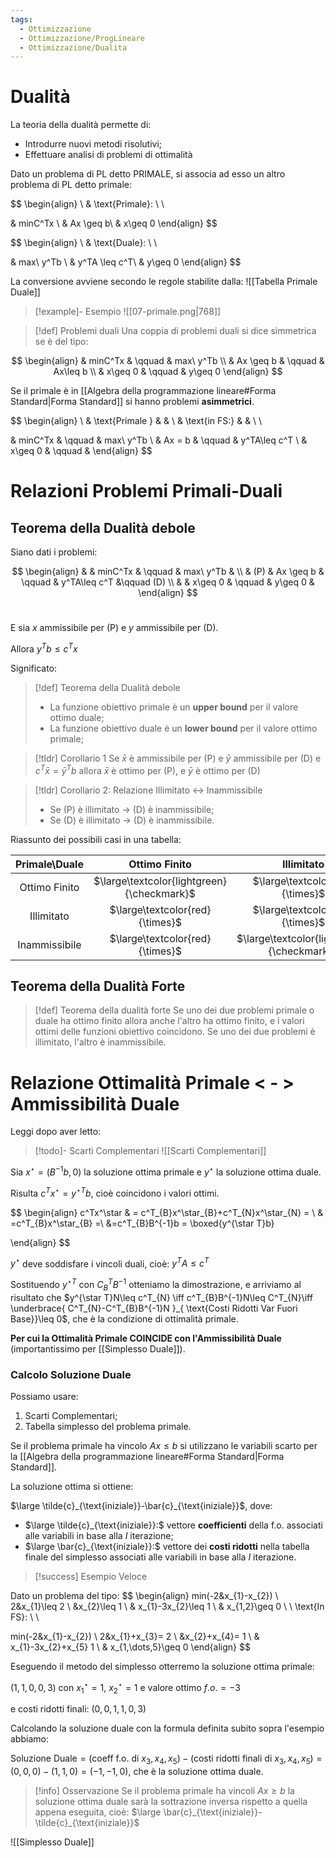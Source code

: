 ```yaml
---
tags:
  - Ottimizzazione
  - Ottimizzazione/ProgLineare
  - Ottimizzazione/Dualita
---
```

# Dualità

La teoria della dualità permette di:
- Introdurre nuovi metodi risolutivi;
- Effettuare analisi di problemi di ottimalità

Dato un problema di PL detto PRIMALE, si associa ad esso un altro problema di PL detto primale:

$$
\begin{align} \\
& \text{Primale}: \\
 \\

& minC^Tx  \\
& Ax \geq b\\
& x\geq 0
\end{align}
$$

$$
\begin{align} \\
& \text{Duale}: \\
 \\

& max\ y^Tb  \\
& y^TA \leq c^T\\
& y\geq 0
\end{align}
$$

La conversione avviene secondo le regole stabilite dalla: 
 ![[Tabella Primale Duale]]


> [!example]- Esempio
> ![[07-primale.png|768]]


> [!def] Problemi duali
> Una coppia di problemi duali si dice simmetrica se è del tipo:

$$
\begin{align}
& minC^Tx & \qquad & max\ y^Tb  \\
& Ax \geq b & \qquad & Ax\leq b \\
& x\geq 0 & \qquad & y\geq 0
\end{align}
$$

Se il primale è in [[Algebra della programmazione lineare#Forma Standard|Forma Standard]] si hanno problemi **asimmetrici**.

$$
\begin{align} \\
& \text{Primale } & & \\
& \text{in FS:} & & \\
 \\

& minC^Tx & \qquad & max\ y^Tb  \\
& Ax = b & \qquad & y^TA\leq c^T \\
& x\geq 0 & \qquad & 
\end{align}
$$
# Relazioni Problemi Primali-Duali

## Teorema della Dualità debole

Siano dati i problemi:

$$
\begin{align}
& & minC^Tx & \qquad & max\ y^Tb  & \\
& (P) & Ax \geq b & \qquad & y^TA\leq c^T &\qquad (D) \\
& & x\geq 0 & \qquad & y\geq 0 &
\end{align}
$$
 

E sia $x$ ammissibile per (P) e $y$ ammissibile per (D).

Allora $y^Tb\leq c^Tx$

Significato:


> [!def] Teorema della Dualità debole
> - La funzione obiettivo primale è un **upper bound** per il valore ottimo duale;
> - La funzione obiettivo duale è un **lower bound** per il valore ottimo primale;


> [!tldr] Corollario 1
> Se $\bar{x}$ è ammissibile per (P) e $\bar{y}$ ammissibile per (D) e $c^T\bar{x} = \bar{y}^Tb$ allora $\bar{x}$ è ottimo per (P), e $\bar{y}$ è ottimo per (D)


> [!tldr] Corollario 2: Relazione Illimitato <-> Inammissibile
> - Se (P) è illimitato $\to$ (D) è inammissibile;
> - Se (D) è illimitato $\to$ (D) è inammissibile.
 
Riassunto dei possibili casi in una tabella:

| Primale\Duale | Ottimo Finito | Illimitato | Inammissibile |
| :--: | :--: | :--: | :--: |
| Ottimo Finito | $\large\textcolor{lightgreen}{\checkmark}$ | $\large\textcolor{red}{\times}$ | $\large\textcolor{red}{\times}$ |
| Illimitato | $\large\textcolor{red}{\times}$ | $\large\textcolor{red}{\times}$ | $\large\textcolor{lightgreen}{\checkmark}$ |
| Inammissibile | $\large\textcolor{red}{\times}$ | $\large\textcolor{lightgreen}{\checkmark}$ | $\large\textcolor{lightgreen}{\checkmark}$ |

## Teorema della Dualità Forte


> [!def] Teorema della dualità forte
> Se uno dei due problemi primale o duale ha ottimo finito allora anche l'altro ha ottimo finito, e i valori ottimi delle funzioni obiettivo coincidono.
> Se uno dei due problemi è illimitato, l'altro è inammissibile.

# Relazione Ottimalità Primale < - > Ammissibilità Duale

Leggi dopo aver letto: 

> [!todo]- Scarti Complementari
> ![[Scarti Complementari]]


Sia $x^\star=(B^{-1}b,0)$ la soluzione ottima primale e $y^\star$ la soluzione ottima duale.

Risulta $c^Tx^\star=y^{\star T}b$, cioè coincidono i valori ottimi.

$$
\begin{align}
c^Tx^\star & = c^T_{B}x^\star_{B}+c^T_{N}x^\star_{N} = \\
 & =c^T_{B}x^\star_{B} =\\
&=c^T_{B}B^{-1}b =   \boxed{y^{\star T}b} 

\end{align}
$$

$y^\star$ deve soddisfare i vincoli duali, cioè: $y^TA\leq c^T$

Sostituendo $y^{\star T}$ con $C^T_{B}B^{-1}$ otteniamo la dimostrazione, e arriviamo al risultato che $y^{\star T}N\leq c^T_{N} \iff c^T_{B}B^{-1}N\leq C^T_{N}\iff \underbrace{ C^T_{N}-C^T_{B}B^{-1}N }_{ \text{Costi Ridotti Var Fuori Base}}\leq 0$, che è la condizione di ottimalità primale.

**Per cui la Ottimalità Primale COINCIDE con l'Ammissibilità Duale** (importantissimo per [[Simplesso Duale]]).

### Calcolo Soluzione Duale

Possiamo usare:

1. Scarti Complementari;
2. Tabella simplesso del problema primale.

Se il problema primale ha vincolo $Ax\leq b$ si utilizzano le variabili scarto per la [[Algebra della programmazione lineare#Forma Standard|Forma Standard]].

La soluzione ottima si ottiene:

$\large \tilde{c}_{\text{iniziale}}-\bar{c}_{\text{iniziale}}$, dove:

- $\large \tilde{c}_{\text{iniziale}}:$ vettore **coefficienti** della f.o. associati alle variabili in base alla $I$ iterazione;
- $\large \bar{c}_{\text{iniziale}}:$ vettore dei **costi ridotti** nella tabella finale del simplesso associati alle variabili in base alla $I$ iterazione.


> [!success] Esempio Veloce

Dato un problema del tipo:
$$
\begin{align}
min(-2&x_{1}-x_{2}) \\
2&x_{1}\leq 2 \\
&x_{2}\leq 1 \\
 & x_{1}-3x_{2}\leq 1 \\
 & x_{1,2}\geq 0 \\
 \\
\text{In FS}: \\ \\

min(-2&x_{1}-x_{2}) \\
2&x_{1}+x_{3}= 2 \\
&x_{2}+x_{4}= 1 \\
 & x_{1}-3x_{2}+x_{5} 1 \\
 & x_{1,\dots,5}\geq 0
\end{align}
$$

Eseguendo il metodo del simplesso otterremo la soluzione ottima primale:

$(1,1,0,0,3)$ con $x_{1}^\star=1,\ x^\star_{2}=1$ e valore ottimo $f.o.=-3$

e costi ridotti finali: $(0,0,1,1,0,3)$

Calcolando la soluzione duale con la formula definita subito sopra l'esempio abbiamo:

$\text{Soluzione Duale}=(\text{coeff f.o. di }x_{3},x_{4},x_{5})-(\text{costi ridotti finali di }x_{3},x_{4},x_{5})=(0,0,0)-(1,1,0)=(-1,-1,0)$, che è la soluzione ottima duale.


> [!info] Osservazione
> Se il problema primale ha vincoli $Ax\geq b$ la soluzione ottima duale sarà la sottrazione inversa rispetto a quella appena eseguita, cioè:
> $\large \bar{c}_{\text{iniziale}}-\tilde{c}_{\text{iniziale}}$

![[Simplesso Duale]]